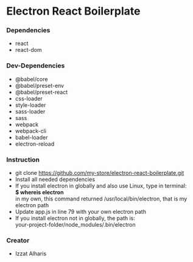 # Electron React Boilerplate

### Dependencies
* react
* react-dom

### Dev-Dependencies
* @babel/core 
* @babel/preset-env 
* @babel/preset-react 
* css-loader 
* style-loader 
* sass-loader 
* sass 
* webpack 
* webpack-cli 
* babel-loader
* electron-reload

### Instruction
* git clone https://github.com/my-store/electron-react-boilerplate.git
* Install all needed dependencies
* If you install electron in globally and also use Linux, type in terminal:
\
**$ whereis electron**
\
in my own, this command returned /usr/local/bin/electron, that is my electron path
* Update app.js in line 79 with your own electron path
* If you install electron not in globally, the path is:
\
your-project-folder/node_modules/.bin/electron

### Creator
* Izzat Alharis